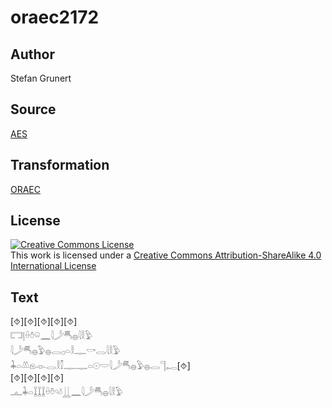 # oraec2172

## Author

Stefan Grunert

## Source

[AES](https://github.com/simondschweitzer/aes)

## Transformation

[ORAEC](https://oraec.github.io/)

## License

<a rel="license" href="http://creativecommons.org/licenses/by-sa/4.0/"><img alt="Creative Commons License" style="border-width:0" src="https://i.creativecommons.org/l/by-sa/4.0/88x31.png" /></a><br />This work is licensed under a <a rel="license" href="http://creativecommons.org/licenses/by-sa/4.0/">Creative Commons Attribution-ShareAlike 4.0 International License</a>

## Text

[⯑][⯑][⯑][⯑][⯑]<br>
𓉐𓊤𓏐𓏊𓏖𓈖𓇋𓌳𓄪𓐍𓇋𓎛𓅱<br>
𓇋𓌳𓄪𓐍𓅱𓐍𓂋𓊪𓏏𓎛𓊃𓎡𓂋𓇋𓎛𓅱<br>
𓇓𓏏𓌨𓁶𓁹𓂋𓎛𓎿𓊃𓊃𓏏𓇳𓎟𓇋𓌳𓄪𓐍𓅱𓐍𓂋𓊹𓉻[⯑]<br>
[⯑][⯑][⯑][⯑]<br>
𓊵𓇓𓏏𓆼𓆼𓆼𓏐𓏊𓄹𓍱𓋲𓈖𓇋𓌳𓄪𓐍𓇋𓎛𓅱<br>
